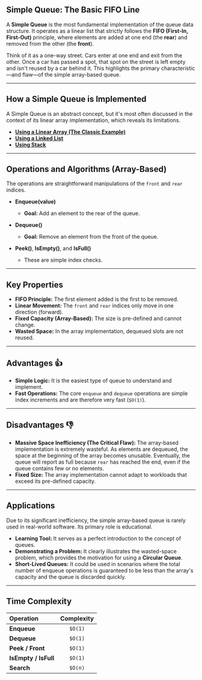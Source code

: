 ## Simple Queue: The Basic FIFO Line

A **Simple Queue** is the most fundamental implementation of the queue data structure. It operates as a linear list that strictly follows the **FIFO (First-In, First-Out)** principle, where elements are added at one end (the **rear**) and removed from the other (the **front**).

Think of it as a one-way street. Cars enter at one end and exit from the other. Once a car has passed a spot, that spot on the street is left empty and isn't reused by a car behind it. This highlights the primary characteristic—and flaw—of the simple array-based queue.

---

## How a Simple Queue is Implemented

A Simple Queue is an abstract concept, but it's most often discussed in the context of its linear array implementation, which reveals its limitations.

* **[Using a Linear Array (The Classic Example)](Implementation%20with%20Array/readme.md)**
* **[Using a Linked List](Implementation%20with%20Linked%20List/readme.md)**
* **[Using Stack](Implementation%20with%20Stack/readme.md)**

---

## Operations and Algorithms (Array-Based)

The operations are straightforward manipulations of the `front` and `rear` indices.

* **Enqueue(value)**
    * **Goal:** Add an element to the rear of the queue.

* **Dequeue()**
    * **Goal:** Remove an element from the front of the queue.

* **Peek()**, **IsEmpty()**, and **IsFull()**
    * These are simple index checks.

---

## Key Properties

* **FIFO Principle:** The first element added is the first to be removed.
* **Linear Movement:** The `front` and `rear` indices only move in one direction (forward).
* **Fixed Capacity (Array-Based):** The size is pre-defined and cannot change.
* **Wasted Space:** In the array implementation, dequeued slots are not reused.

---

## Advantages 👍

* **Simple Logic:** It is the easiest type of queue to understand and implement.
* **Fast Operations:** The core `enqueue` and `dequeue` operations are simple index increments and are therefore very fast (`$O(1)`).

---

## Disadvantages 👎

* **Massive Space Inefficiency (The Critical Flaw):** The array-based implementation is extremely wasteful. As elements are dequeued, the space at the beginning of the array becomes unusable. Eventually, the queue will report as full because `rear` has reached the end, even if the queue contains few or no elements.
* **Fixed Size:** The array implementation cannot adapt to workloads that exceed its pre-defined capacity.

---

## Applications

Due to its significant inefficiency, the simple array-based queue is rarely used in real-world software. Its primary role is educational.

* **Learning Tool:** It serves as a perfect introduction to the concept of queues.
* **Demonstrating a Problem:** It clearly illustrates the wasted-space problem, which provides the motivation for using a **Circular Queue**.
* **Short-Lived Queues:** It could be used in scenarios where the total number of enqueue operations is guaranteed to be less than the array's capacity and the queue is discarded quickly.

---

## Time Complexity

| Operation       | Complexity |
| :-------------- | :--------: |
| **Enqueue** |   `$O(1)`   |
| **Dequeue** |   `$O(1)`   |
| **Peek / Front**|   `$O(1)`   |
| **IsEmpty / IsFull**|   `$O(1)`   |
| **Search** |   `$O(n)`   |
